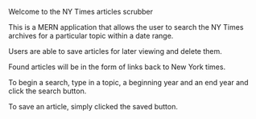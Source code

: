 Welcome to the NY Times articles scrubber

This is a MERN application that allows the user to search the NY Times archives for a particular topic within a date range.

Users are able to save articles for later viewing and delete them.

Found articles will be in the form of links back to New York times.

To begin a search, type in a topic, a beginning year and an end year and click the search button.

To save an article, simply clicked the saved button.

